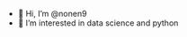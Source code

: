 - 👋 Hi, I’m @nonen9
- 👀 I’m interested in data science and python

<!---
nonen9/nonen9 is a ✨ special ✨ repository because its `README.md` (this file) appears on your GitHub profile.
You can click the Preview link to take a look at your changes.
--->
